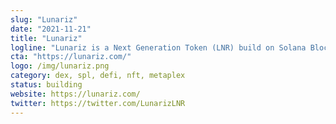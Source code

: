 ```yaml
---
slug: "Lunariz"
date: "2021-11-21"
title: "Lunariz"
logline: "Lunariz is a Next Generation Token (LNR) build on Solana Blockchain."
cta: "https://lunariz.com/"
logo: /img/lunariz.png
category: dex, spl, defi, nft, metaplex
status: building
website: https://lunariz.com/
twitter: https://twitter.com/LunarizLNR
---
```

